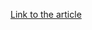 [Link to the article](https://intezer.com/miragefox-apt15-resurfaces-with-new-tools-based-on-old-ones/)

